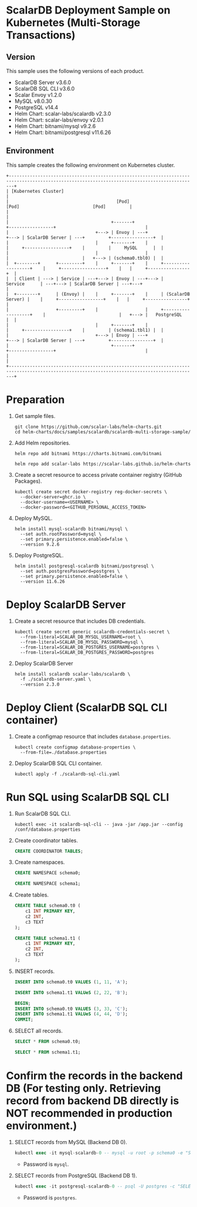 # ScalarDB Deployment Sample on Kubernetes (Multi-Storage Transactions)

## Version

This sample uses the following versions of each product.

* ScalarDB Server v3.6.0
* ScalarDB SQL CLI v3.6.0
* Scalar Envoy v1.2.0
* MySQL v8.0.30
* PostgreSQL v14.4
* Helm Chart: scalar-labs/scalardb v2.3.0
* Helm Chart: scalar-labs/envoy v2.0.1
* Helm Chart: bitnami/mysql v9.2.6
* Helm Chart: bitnami/postgresql v11.6.26

## Environment

This sample creates the following environment on Kubernetes cluster.

```
+----------------------------------------------------------------------------------------------------------------------------------------------+
| [Kubernetes Cluster]                                                                                                                         |
|                                         [Pod]                                                 [Pod]                            [Pod]         |
|                                                                                                                                              |
|                                       +-------+                                         +-----------------+                                  |
|                                 +---> | Envoy | ---+                              +---> | ScalarDB Server | ---+         +----------------+  |
|                                 |     +-------+    |                              |     +-----------------+    |         |     MySQL      |  |
|                                 |                  |                              |                            |   +---> | (schema0.tbl0) |  |
|  +--------+      +---------+    |     +-------+    |     +-------------------+    |     +-----------------+    |   |     +----------------+  |
|  | Client | ---> | Service | ---+---> | Envoy | ---+---> |      Service      | ---+---> | ScalarDB Server | ---+---+                         |
|  +--------+      | (Envoy) |    |     +-------+    |     | (ScalarDB Server) |    |     +-----------------+    |   |     +----------------+  |
|                  +---------+    |                  |     +-------------------+    |                            |   +---> |   PostgreSQL   |  |
|                                 |     +-------+    |                              |     +-----------------+    |         | (schema1.tbl1) |  |
|                                 +---> | Envoy | ---+                              +---> | ScalarDB Server | ---+         +----------------+  |
|                                       +-------+                                         +-----------------+                                  |
|                                                                                                                                              |
+----------------------------------------------------------------------------------------------------------------------------------------------+
```

# Preparation

1. Get sample files.
   ```console
   git clone https://github.com/scalar-labs/helm-charts.git
   cd helm-charts/docs/samples/scalardb/scalardb-multi-storage-sample/
   ```

1. Add Helm repositories.
   ```console
   helm repo add bitnami https://charts.bitnami.com/bitnami
   ```
   ```console
   helm repo add scalar-labs https://scalar-labs.github.io/helm-charts
   ```

1. Create a secret resource to access private container registry (GitHub Packages).
   ```console
   kubectl create secret docker-registry reg-docker-secrets \
     --docker-server=ghcr.io \
     --docker-username=<USERNAME> \
     --docker-password=<GITHUB_PERSONAL_ACCESS_TOKEN>
   ```

1. Deploy MySQL.
   ```console
   helm install mysql-scalardb bitnami/mysql \
     --set auth.rootPassword=mysql \
     --set primary.persistence.enabled=false \
     --version 9.2.6
   ```

1. Deploy PostgreSQL.
   ```console
   helm install postgresql-scalardb bitnami/postgresql \
     --set auth.postgresPassword=postgres \
     --set primary.persistence.enabled=false \
     --version 11.6.26
   ```

# Deploy ScalarDB Server

1. Create a secret resource that includes DB credentials.
   ```console
   kubectl create secret generic scalardb-credentials-secret \
     --from-literal=SCALAR_DB_MYSQL_USERNAME=root \
     --from-literal=SCALAR_DB_MYSQL_PASSWORD=mysql \
     --from-literal=SCALAR_DB_POSTGRES_USERNAME=postgres \
     --from-literal=SCALAR_DB_POSTGRES_PASSWORD=postgres
   ```

1. Deploy ScalarDB Server
   ```console
   helm install scalardb scalar-labs/scalardb \
     -f ./scalardb-server.yaml \
     --version 2.3.0
   ```

# Deploy Client (ScalarDB SQL CLI container)

1. Create a configmap resource that includes `database.properties`.
   ```console
   kubectl create configmap database-properties \
     --from-file=./database.properties
   ```

1. Deploy ScalarDB SQL CLI container.
   ```console
   kubectl apply -f ./scalardb-sql-cli.yaml
   ```

# Run SQL using ScalarDB SQL CLI

1. Run ScalarDB SQL CLI.
   ```console
   kubectl exec -it scalardb-sql-cli -- java -jar /app.jar --config /conf/database.properties
   ```

1. Create coordinator tables.
   ```sql
   CREATE COORDINATOR TABLES;
   ```

1. Create namespaces.
   ```sql
   CREATE NAMESPACE schema0;
   ```
   ```sql
   CREATE NAMESPACE schema1;
   ```

1. Create tables.
   ```sql
   CREATE TABLE schema0.t0 (
       c1 INT PRIMARY KEY,
       c2 INT,
       c3 TEXT
   );
   ```
   ```sql
   CREATE TABLE schema1.t1 (
       c1 INT PRIMARY KEY,
       c2 INT,
       c3 TEXT
   );
   ```

1. INSERT records.
   ```sql
   INSERT INTO schema0.t0 VALUES (1, 11, 'A');
   ```
   ```sql
   INSERT INTO schema1.t1 VALUeS (2, 22, 'B');
   ```
   ```sql
   BEGIN;
   INSERT INTO schema0.t0 VALUES (3, 33, 'C');
   INSERT INTO schema1.t1 VALUeS (4, 44, 'D');
   COMMIT;
   ```

1. SELECT all records.
   ```sql
   SELECT * FROM schema0.t0;
   ```
   ```sql
   SELECT * FROM schema1.t1;
   ```

# Confirm the records in the backend DB (For testing only. Retrieving record from backend DB directly is NOT recommended in production environment.)

1. SELECT records from MySQL (Backend DB 0).
   ```sql
   kubectl exec -it mysql-scalardb-0 -- mysql -u root -p schema0 -e "SELECT c1, c2, c3, tx_id FROM t0"
   ```
   * Password is `mysql`.

1. SELECT records from PostgreSQL (Backend DB 1).
   ```sql
   kubectl exec -it postgresql-scalardb-0 -- psql -U postgres -c "SELECT c1, c2, c3, tx_id FROM schema1.t1"
   ```
   * Password is `postgres`.
